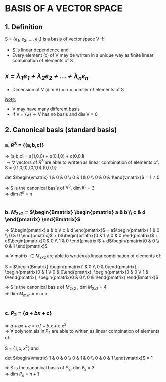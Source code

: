 # BASIS OF A VECTOR SPACE

## 1. Definition
S = {$e_1$, $e_2$, ..., $e_n$} is a basis of vector space V if:

* S is linear dependence and
* Every element (x) of V may be written in a unique way as finite linear combination of elements of S

## *x = $\lambda_1e_1$ + $\lambda_2e_2$ + ... + $\lambda_ne_n$*

* Dimension of V (dim V) = n = number of elements of S

<u>*Note:*</u>
* V may have many different basis
* If V = {$\varnothing$} $\Rightarrow$ V has no basis and dim V = 0

## 2. Canonical basis (standard basis)
### a.  $R^3$ = {(a,b,c)} 
$\Rightarrow$ (a,b,c) = a(1,0,0) + b(0,1,0) + c(0,0,1) <br>
$\Rightarrow \forall$ vectors of $R^3$ are able to written as linear combination of elements of: <br>
 S = {(1,0,0),(0,1,0),(0,0,1)} <br>

  det $\begin{vmatrix} 1 & 0 & 0 \\ 0 & 1 & 0 \\ 0 & 0 & 1\end{vmatrix}$ = 1 $\ne$ 0 <br> 

$\Rightarrow$ S is the canonical basis of $R^3$, dim $R^3$ = 3 <br>
$\Rightarrow$ dim $R^n$ = n <br> <br>

### b. $M_{2x2}$ = $\begin{Bmatrix} \begin{pmatrix} a & b \\ c & d \end{pmatrix} \end{Bmatrix}$

$\Rightarrow$ 
$\begin{pmatrix} a & b \\ c & d \end{pmatrix}$ = 
    a$\begin{pmatrix} 1 & 0 \\ 0 & 0 \end{pmatrix}$ + 
    b$\begin{pmatrix}0 & 1 \\ 0 & 0 \end{pmatrix}$ + 
    c$\begin{pmatrix}0 & 0 \\ 1 & 0 \end{pmatrix}$ + 
    d$\begin{pmatrix}0 & 0 \\ 0 & 1 \end{pmatrix}$ <br>

$\Rightarrow$ $\forall$ matrix $\in M_{2x2}$ are able to written as linear combination of elements of: <br>

S = 
$\begin{Bmatrix} 
    \begin{pmatrix}1 & 0 \\ 0 & 0\end{pmatrix},
    \begin{pmatrix}0 & 1 \\ 0 & 0\end{pmatrix},
    \begin{pmatrix}0 & 0 \\ 1 & 0\end{pmatrix},
    \begin{pmatrix}0 & 0 \\ 0 & 1\end{pmatrix}
\end{Bmatrix}$ <br>

$\Rightarrow$ S is the canonical basis of $M_{2x2}$ , dim $M_{2x2}$ = 4 <br>
$\Rightarrow$ dim $M_{mxn}$ = m x n <br> <br>

### c. $P_2$ = {$a + bx + c$}
$\Rightarrow$ $a + bx + c$ = $a.1 + b.x + c.x^2$ <br>
$\Rightarrow$ $\forall$ polynomials in $P_2$ are able to written as linear combination of elements of: <br>

S = {$1,x,x^2$} and <br>

det
    $\begin{vmatrix}
        1 & 0 & 0 \\
        0 & 1 & 0 \\
        0 & 0 & 1
    \end{vmatrix}$ = 1 <br>

$\Rightarrow$ S is the canonical basis of $P_2$, dim $P_2$ = 3 <br>
$\Rightarrow$ dim $P_n$ = $n + 1$


